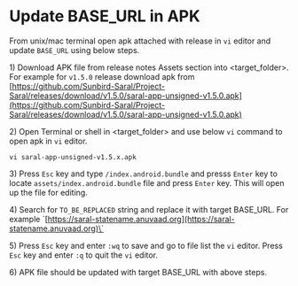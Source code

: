 # Update BASE\_URL in APK

From unix/mac terminal open apk attached with release in `vi` editor and update `BASE_URL` using below steps.

1\) Download APK file from release notes Assets section into \<target\_folder>.                                   For example for `v1.5.0` release download apk from  [https://github.com/Sunbird-Saral/Project-Saral/releases/download/v1.5.0/saral-app-unsigned-v1.5.0.apk](https://github.com/Sunbird-Saral/Project-Saral/releases/download/v1.5.0/saral-app-unsigned-v1.5.0.apk)

2\) Open Terminal or shell in \<target\_folder> and use below `vi` command to open apk in `vi` editor.

&#x20;`vi saral-app-unsigned-v1.5.x.apk`&#x20;

3\) Press `Esc` key and type `/index.android.bundle` and presss `Enter` key to locate `assets/index.android.bundle` file and press `Enter` key. This will open up the file for editing.

4\) Search for `TO_BE_REPLACED` string and replace it with target BASE\_URL. For example \`[https://saral-statename.anuvaad.org](https://saral-statename.anuvaad.org)\`

5\) Press `Esc` key and enter `:wq` to save and go to file list the `vi` editor. Press `Esc` key and enter `:q` to quit the `vi` editor.

6\) APK file should be updated with target BASE\_URL with above steps.
